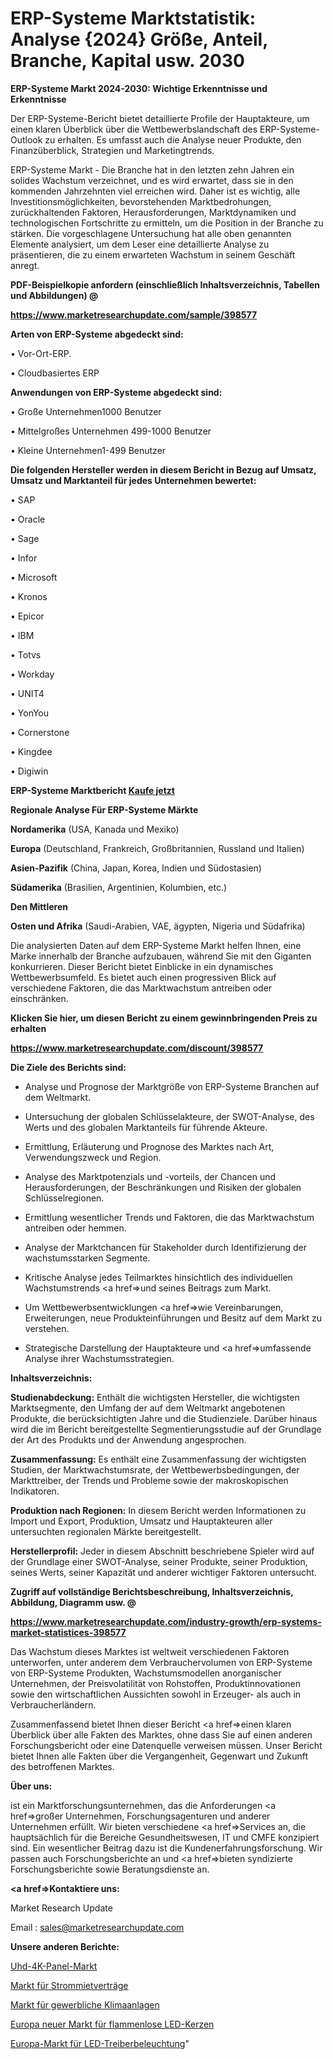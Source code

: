 # ERP-Systeme Marktstatistik: Analyse {2024} Größe, Anteil, Branche, Kapital usw. 2030

<strong>ERP-Systeme Markt 2024-2030: Wichtige Erkenntnisse und Erkenntnisse</strong>

Der ERP-Systeme-Bericht bietet detaillierte Profile der Hauptakteure, um einen klaren Überblick über die Wettbewerbslandschaft des ERP-Systeme-Outlook zu erhalten. Es umfasst auch die Analyse neuer Produkte, den Finanzüberblick, Strategien und Marketingtrends.

ERP-Systeme Markt - Die Branche hat in den letzten zehn Jahren ein solides Wachstum verzeichnet, und es wird erwartet, dass sie in den kommenden Jahrzehnten viel erreichen wird. Daher ist es wichtig, alle Investitionsmöglichkeiten, bevorstehenden Marktbedrohungen, zurückhaltenden Faktoren, Herausforderungen, Marktdynamiken und technologischen Fortschritte zu ermitteln, um die Position in der Branche zu stärken. Die vorgeschlagene Untersuchung hat alle oben genannten Elemente analysiert, um dem Leser eine detaillierte Analyse zu präsentieren, die zu einem erwarteten Wachstum in seinem Geschäft anregt.



<strong><b>PDF-Beispielkopie anfordern (einschließlich Inhaltsverzeichnis, Tabellen und Abbildungen) @ </b></strong>

<strong><a href=https://www.marketresearchupdate.com/sample/398577>

<strong>https://www.marketresearchupdate.com/sample/398577</u></a></strong></strong>



<strong>Arten von ERP-Systeme abgedeckt sind:</strong>

• Vor-Ort-ERP.

• Cloudbasiertes ERP



<strong>Anwendungen von ERP-Systeme abgedeckt sind:</strong>

• Große Unternehmen1000 Benutzer

• Mittelgroßes Unternehmen 499-1000 Benutzer

• Kleine Unternehmen1-499 Benutzer



<strong>Die folgenden Hersteller werden in diesem Bericht in Bezug auf Umsatz, Umsatz und Marktanteil für jedes Unternehmen bewertet:</strong>

• SAP

• Oracle

• Sage

• Infor

• Microsoft

• Kronos

• Epicor

• IBM

• Totvs

• Workday

• UNIT4

• YonYou

• Cornerstone

• Kingdee

• Digiwin



<strong>ERP-Systeme Marktbericht <a href=https://www.marketresearchupdate.com/buynow/398577>Kaufe jetzt</a></strong>



<strong>Regionale Analyse Für ERP-Systeme Märkte</strong>



<strong>Nordamerika</strong> (USA, Kanada und Mexiko)



<strong>Europa</strong> (Deutschland, Frankreich, Großbritannien, Russland und Italien)



<strong>Asien-Pazifik</strong> (China, Japan, Korea, Indien und Südostasien)



<strong>Südamerika</strong> (Brasilien, Argentinien, Kolumbien, etc.)



<strong>Den Mittleren</strong> 

<strong>Osten und Afrika</strong> (Saudi-Arabien, VAE, ägypten, Nigeria und Südafrika)

Die analysierten Daten auf dem ERP-Systeme Markt helfen Ihnen, eine Marke innerhalb der Branche aufzubauen, während Sie mit den Giganten konkurrieren. Dieser Bericht bietet Einblicke in ein dynamisches Wettbewerbsumfeld. Es bietet auch einen progressiven Blick auf verschiedene Faktoren, die das Marktwachstum antreiben oder einschränken.



<strong>Klicken Sie hier, um diesen Bericht zu einem gewinnbringenden Preis zu erhalten
</strong>

<strong><a href=https://www.marketresearchupdate.com/discount/398577>https://www.marketresearchupdate.com/discount/398577</b></u></strong></a>



<strong>Die Ziele des Berichts sind:</strong>

- Analyse und Prognose der Marktgröße von ERP-Systeme Branchen auf dem Weltmarkt.

- Untersuchung der globalen Schlüsselakteure, der SWOT-Analyse, des Werts und des globalen Marktanteils für führende Akteure.

- Ermittlung, Erläuterung und Prognose des Marktes nach Art, Verwendungszweck und Region.

- Analyse des Marktpotenzials und -vorteils, der Chancen und Herausforderungen, der Beschränkungen und Risiken der globalen Schlüsselregionen.

- Ermittlung wesentlicher Trends und Faktoren, die das Marktwachstum antreiben oder hemmen.

- Analyse der Marktchancen für Stakeholder durch Identifizierung der wachstumsstarken Segmente.

- Kritische Analyse jedes Teilmarktes hinsichtlich des individuellen Wachstumstrends <a href=>und</a> seines Beitrags zum Markt.

- Um Wettbewerbsentwicklungen <a href=>wie</a> Vereinbarungen, Erweiterungen, neue Produkteinführungen und Besitz auf dem Markt zu verstehen.

- Strategische Darstellung der Hauptakteure und <a href=>umfas</a>sende Analyse ihrer Wachstumsstrategien.



<strong>Inhaltsverzeichnis:</strong>



<strong>Studienabdeckung:</strong> Enthält die wichtigsten Hersteller, die wichtigsten Marktsegmente, den Umfang der auf dem Weltmarkt angebotenen Produkte, die berücksichtigten Jahre und die Studienziele. Darüber hinaus wird die im Bericht bereitgestellte Segmentierungsstudie auf der Grundlage der Art des Produkts und der Anwendung angesprochen.



<strong>Zusammenfassung:</strong> Es enthält eine Zusammenfassung der wichtigsten Studien, der Marktwachstumsrate, der Wettbewerbsbedingungen, der Markttreiber, der Trends und Probleme sowie der makroskopischen Indikatoren.



<strong>Produktion nach Regionen:</strong> In diesem Bericht werden Informationen zu Import und Export, Produktion, Umsatz und Hauptakteuren aller untersuchten regionalen Märkte bereitgestellt.



<strong>Herstellerprofil:</strong> Jeder in diesem Abschnitt beschriebene Spieler wird auf der Grundlage einer SWOT-Analyse, seiner Produkte, seiner Produktion, seines Werts, seiner Kapazität und anderer wichtiger Faktoren untersucht.



<strong><b>Zugriff auf vollständige Berichtsbeschreibung, Inhaltsverzeichnis, Abbildung, Diagramm usw. @ </b></strong>

<strong><a href=https://www.marketresearchupdate.com/industry-growth/erp-systems-market-statistices-398577>https://www.marketresearchupdate.com/industry-growth/erp-systems-market-statistices-398577</a></strong>

Das Wachstum dieses Marktes ist weltweit verschiedenen Faktoren unterworfen, unter anderem dem Verbrauchervolumen von ERP-Systeme von ERP-Systeme Produkten, Wachstumsmodellen anorganischer Unternehmen, der Preisvolatilität von Rohstoffen, Produktinnovationen sowie den wirtschaftlichen Aussichten sowohl in Erzeuger- als auch in Verbraucherländern.

Zusammenfassend bietet Ihnen dieser Bericht <a href=>einen</a> klaren Überblick über alle Fakten des Marktes, ohne dass Sie auf einen anderen Forschungsbericht oder eine Datenquelle verweisen müssen. Unser Bericht bietet Ihnen alle Fakten über die Vergangenheit, Gegenwart und Zukunft des betroffenen Marktes.



<strong>Über uns:</strong>

 ist ein Marktforschungsunternehmen, das die Anforderungen <a href=>großer</a> Unternehmen, Forschungsagenturen und anderer Unternehmen erfüllt. Wir bieten verschiedene <a href=>Services</a> an, die hauptsächlich für die Bereiche Gesundheitswesen, IT und CMFE konzipiert sind. Ein wesentlicher Beitrag dazu ist die Kundenerfahrungsforschung. Wir passen auch Forschungsberichte an und <a href=>bieten</a> syndizierte Forschungsberichte sowie Beratungsdienste an.



<strong><a href=>Kontaktiere uns:</a></strong>

Market Research Update

Email : sales@marketresearchupdate.com



<strong>Unsere anderen Berichte:</strong>

<a href=https://www.linkedin.com/pulse/uhd-4k-panel-market-2023-what-factors-drive>Uhd-4K-Panel-Markt</a>

<a href=https://www.linkedin.com/pulse/power-rental-contracts-agreements-market-2023>Markt für Strommietverträge</a>

<a href=https://www.linkedin.com/pulse/commercial-air-conditioners-market-research>Markt für gewerbliche Klimaanlagen</a>

<a href=https://www.linkedin.com/pulse/europe-new-flameless-led-candle-market-demand-growth-challenges>Europa neuer Markt für flammenlose LED-Kerzen</a>

<a href=https://www.linkedin.com/pulse/europe-led-driver-lighting-market-trends-2023-updated>Europa-Markt für LED-Treiberbeleuchtung</a>"
